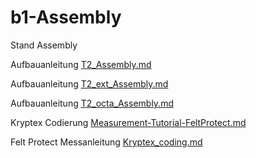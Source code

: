 # b1-Assembly
Stand Assembly

Aufbauanleitung [T2_Assembly.md](T2/T2_Assembly.md)

Aufbauanleitung [T2_ext_Assembly.md](T2_ext/T2_ext_Assembly.md) 

Aufbauanleitung [T2_octa_Assembly.md](T2_octa/T2_octa_Assembly.md)

Kryptex Codierung [Measurement-Tutorial-FeltProtect.md](Measurement-Tutorial-FeltProtect/Measurement-Tutorial-FeltProtect.md)

Felt Protect Messanleitung [Kryptex_coding.md](Kryptex/Kryptex_coding.md)

